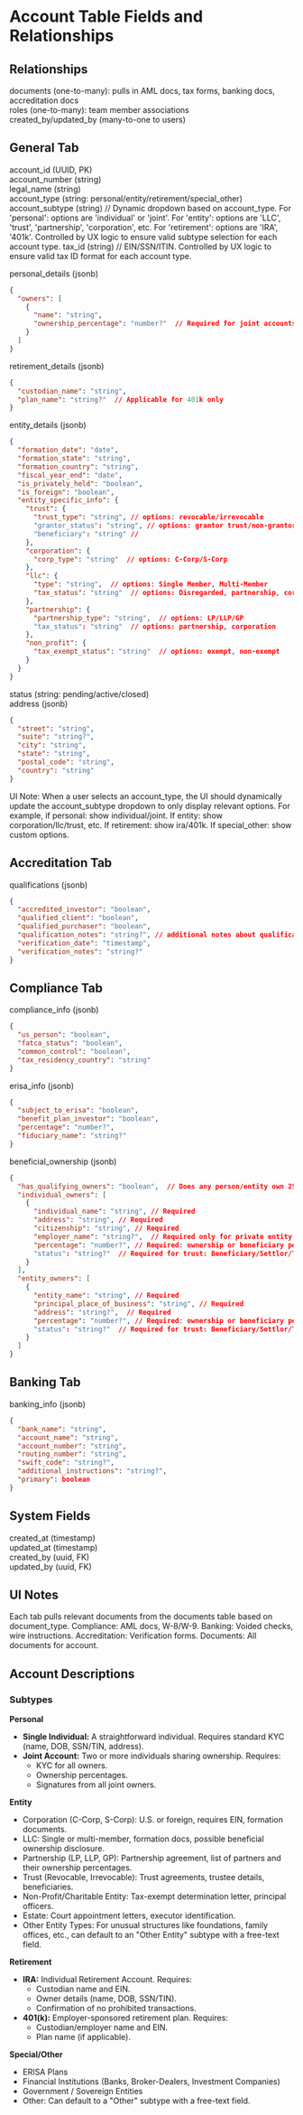 # Account Table Fields and Relationships

## Relationships
documents (one-to-many): pulls in AML docs, tax forms, banking docs, accreditation docs  
roles (one-to-many): team member associations  
created_by/updated_by (many-to-one to users)

## General Tab
account_id (UUID, PK)  
account_number (string)  
legal_name (string)  
account_type (string: personal/entity/retirement/special_other)  
account_subtype (string)  // Dynamic dropdown based on account_type. For 'personal': options are 'individual' or 'joint'. For 'entity': options are 'LLC', 'trust', 'partnership', 'corporation', etc. For 'retirement': options are 'IRA', '401k'. Controlled by UX logic to ensure valid subtype selection for each account type.
tax_id (string)  // EIN/SSN/ITIN. Controlled by UX logic to ensure valid tax ID format for each account type.

personal_details (jsonb)  
```json
{
  "owners": [
    {
      "name": "string",
      "ownership_percentage": "number?"  // Required for joint accounts
    }
  ]
}
```

retirement_details (jsonb)  
```json
{
  "custodian_name": "string",
  "plan_name": "string?"  // Applicable for 401k only
}
```


entity_details (jsonb)  
```json
{
  "formation_date": "date",
  "formation_state": "string",
  "formation_country": "string",
  "fiscal_year_end": "date",
  "is_privately_held": "boolean",
  "is_foreign": "boolean",
  "entity_specific_info": {
    "trust": {
      "trust_type": "string", // options: revocable/irrevocable
      "grantor_status": "string", // options: grantor trust/non-grantor trust
      "beneficiary": "string" //
    },
    "corporation": {
      "corp_type": "string"  // options: C-Corp/S-Corp
    },
    "llc": {
      "type": "string",  // options: Single Member, Multi-Member
      "tax_status": "string"  // options: Disregarded, partnership, corporation
    },
    "partnership": {
      "partnership_type": "string",  // options: LP/LLP/GP
      "tax_status": "string"  // options: partnership, corporation
    },
    "non_profit": {
      "tax_exempt_status": "string"  // options: exempt, non-exempt
    }
  }
}
```
status (string: pending/active/closed)  
address (jsonb)  
```json
{
  "street": "string",
  "suite": "string?",
  "city": "string",
  "state": "string",
  "postal_code": "string",
  "country": "string"
}
```
UI Note: When a user selects an account_type, the UI should dynamically update the account_subtype dropdown to only display relevant options. For example, if personal: show individual/joint. If entity: show corporation/llc/trust, etc. If retirement: show ira/401k. If special_other: show custom options.

## Accreditation Tab
qualifications (jsonb)  
```json
{
  "accredited_investor": "boolean",
  "qualified_client": "boolean",
  "qualified_purchaser": "boolean",
  "qualification_notes": "string?", // additional notes about qualifications, such as investment company act matters, etc.
  "verification_date": "timestamp",
  "verification_notes": "string?"
}
```

## Compliance Tab
compliance_info (jsonb)  
```json
{
  "us_person": "boolean",
  "fatca_status": "boolean",
  "common_control": "boolean",
  "tax_residency_country": "string"
}
```
erisa_info (jsonb)  
```json
{
  "subject_to_erisa": "boolean",
  "benefit_plan_investor": "boolean",
  "percentage": "number?",
  "fiduciary_name": "string?"
}
```
beneficial_ownership (jsonb)  
```json
{
  "has_qualifying_owners": "boolean",  // Does any person/entity own 25% or more?
  "individual_owners": [
    {
      "individual_name": "string", // Required
      "address": "string", // Required
      "citizenship": "string", // Required
      "employer_name": "string?",  // Required only for private entity
      "percentage": "number?", // Required: ownership or beneficiary percentage
      "status": "string?"  // Required for trust: Beneficiary/Settlor/Trustee
    }
  ],
  "entity_owners": [
    {
      "entity_name": "string", // Required
      "principal_place_of_business": "string", // Required
      "address": "string?",  // Required
      "percentage": "number?", // Required: ownership or beneficiary percentage
      "status": "string?"  // Required for trust: Beneficiary/Settlor/Trustee
    }
  ]
}
```

## Banking Tab
banking_info (jsonb)  
```json
{
  "bank_name": "string",
  "account_name": "string",
  "account_number": "string",
  "routing_number": "string",
  "swift_code": "string?",
  "additional_instructions": "string?",
  "primary": boolean
}
```

## System Fields
created_at (timestamp)  
updated_at (timestamp)  
created_by (uuid, FK)  
updated_by (uuid, FK)

## UI Notes
Each tab pulls relevant documents from the documents table based on document_type. Compliance: AML docs, W-8/W-9. Banking: Voided checks, wire instructions. Accreditation: Verification forms. Documents: All documents for account.

## Account Descriptions

### Subtypes

**Personal**
- **Single Individual:** A straightforward individual. Requires standard KYC (name, DOB, SSN/TIN, address).
- **Joint Account:** Two or more individuals sharing ownership. Requires:
  - KYC for all owners.
  - Ownership percentages.
  - Signatures from all joint owners.

**Entity**
- Corporation (C-Corp, S-Corp): U.S. or foreign, requires EIN, formation documents.
- LLC: Single or multi-member, formation docs, possible beneficial ownership disclosure.
- Partnership (LP, LLP, GP): Partnership agreement, list of partners and their ownership percentages.
- Trust (Revocable, Irrevocable): Trust agreements, trustee details, beneficiaries.
- Non-Profit/Charitable Entity: Tax-exempt determination letter, principal officers.
- Estate: Court appointment letters, executor identification.
- Other Entity Types: For unusual structures like foundations, family offices, etc., can default to an "Other Entity" subtype with a free-text field.

**Retirement**
- **IRA:** Individual Retirement Account. Requires:
  - Custodian name and EIN.
  - Owner details (name, DOB, SSN/TIN).
  - Confirmation of no prohibited transactions.
- **401(k):** Employer-sponsored retirement plan. Requires:
  - Custodian/employer name and EIN.
  - Plan name (if applicable).

**Special/Other**
- ERISA Plans
- Financial Institutions (Banks, Broker-Dealers, Investment Companies)
- Government / Sovereign Entities
- Other: Can default to a "Other" subtype with a free-text field.
